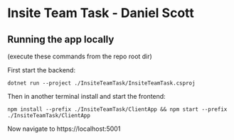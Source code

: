 # Insite Team Task - Daniel Scott
## Running the app locally

(execute these commands from the repo root dir)

First start the backend:
```
dotnet run --project ./InsiteTeamTask/InsiteTeamTask.csproj
```

Then in another terminal install and start the frontend:
```
npm install --prefix ./InsiteTeamTask/ClientApp && npm start --prefix ./InsiteTeamTask/ClientApp
```

Now navigate to https://localhost:5001
